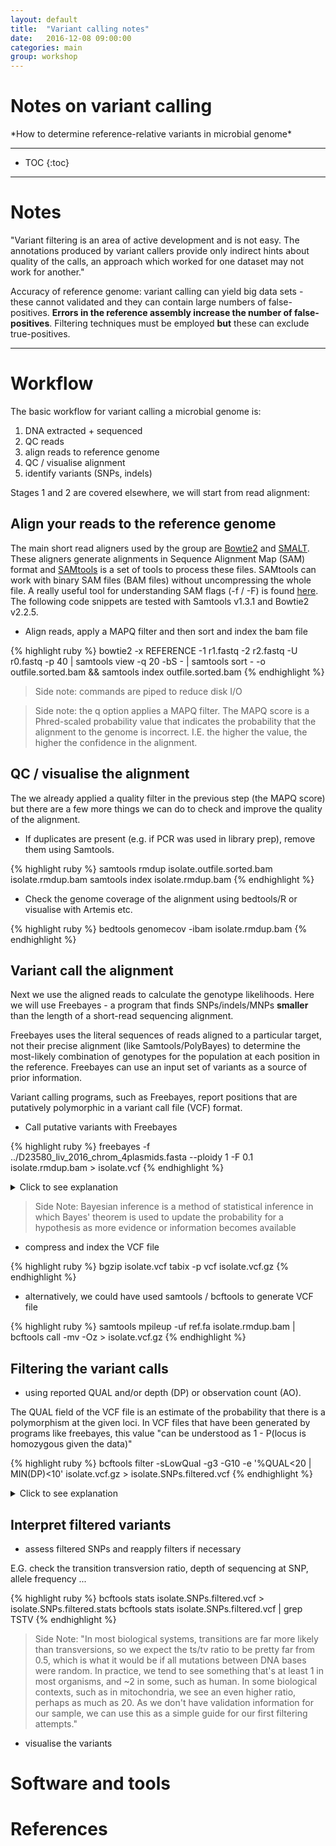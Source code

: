 ```yaml
---
layout: default
title:  "Variant calling notes"
date:   2016-12-08 09:00:00
categories: main
group: workshop
---
```



<h1>Notes on variant calling</h1>
*How to determine reference-relative variants in microbial genome*

---

* TOC
{:toc}

---

# Notes

"Variant filtering is an area of active development and is not easy. The annotations produced by variant callers provide only indirect hints about quality of the calls, an approach which worked for one dataset may not work for another."

Accuracy of reference genome: variant calling can yield big data sets - these cannot validated and they can contain large numbers of false-positives. **Errors in the reference assembly increase the number of false-positives**. Filtering techniques must be employed **but** these can exclude true-positives.


---

# Workflow

The basic workflow for variant calling a microbial genome is:

1.	DNA extracted + sequenced
2.	QC reads
3.	align reads to reference genome
4.	QC / visualise alignment
5.	identify variants (SNPs, indels)

Stages 1 and 2 are covered elsewhere, we will start from read alignment:

## Align your reads to the reference genome

The main short read aligners used by the group are [Bowtie2][bowtie2] and [SMALT][smalt]. These aligners generate alignments in Sequence Alignment Map (SAM) format and [SAMtools][samtools] is a set of tools to process these files. SAMtools can work with binary SAM files (BAM files) without uncompressing the whole file. A really useful tool for understanding SAM flags (-f / -F) is found [here][picard_sam_flags]. The following code snippets are tested with Samtools v1.3.1 and Bowtie2 v2.2.5.

* Align reads, apply a MAPQ filter and then sort and index the bam file

{% highlight ruby %}
bowtie2 -x REFERENCE -1 r1.fastq -2 r2.fastq -U r0.fastq -p 40 | samtools view -q 20 -bS - | samtools sort - -o outfile.sorted.bam && samtools index outfile.sorted.bam
{% endhighlight %}

> Side note:	commands are piped to reduce disk I/O

> Side note:	the q option applies a MAPQ filter. The MAPQ score is a Phred-scaled probability value that indicates the probability that the alignment to the genome is incorrect. I.E. the higher the value, the higher the confidence in the alignment.

## QC / visualise the alignment

The we already applied a quality filter in the previous step (the MAPQ score) but there are a few more things we can do to check and improve the quality of the alignment.

* If duplicates are present (e.g. if PCR was used in library prep), remove them using Samtools.

{% highlight ruby %}
samtools rmdup isolate.outfile.sorted.bam isolate.rmdup.bam
samtools index isolate.rmdup.bam
{% endhighlight %}

* Check the genome coverage of the alignment using bedtools/R or visualise with Artemis etc.

{% highlight ruby %}
bedtools genomecov -ibam isolate.rmdup.bam
{% endhighlight %}


## Variant call the alignment

Next we use the aligned reads to calculate the genotype likelihoods. Here we will use Freebayes - a program that finds SNPs/indels/MNPs **smaller** than the length of a short-read sequencing alignment.

Freebayes uses the literal sequences of reads aligned to a particular target, not their precise alignment (like Samtools/PolyBayes) to determine the most-likely combination of genotypes for the population at each position in the reference. Freebayes can use an input set of variants as a source of prior information.

Variant calling programs, such as Freebayes, report positions that are putatively polymorphic in a variant call file (VCF) format.

* Call putative variants with Freebayes

{% highlight ruby %}
freebayes -f ../D23580_liv_2016_chrom_4plasmids.fasta --ploidy 1 -F 0.1 isolate.rmdup.bam > isolate.vcf
{% endhighlight %}

<details>
<summary>Click to see explanation</summary>
{% highlight ruby %}
ploidy = 1	Indicates that the sample should be genotyped as haploid
F = 0.1 	Require at least this fraction of observations supporting an alternate allele within a single individual in the in order to evaluate the position.
{% endhighlight %}
</details>

> Side Note:	Bayesian inference is a method of statistical inference in which Bayes' theorem is used to update the probability for a hypothesis as more evidence or information becomes available

* compress and index the VCF file

{% highlight ruby %}
bgzip isolate.vcf
tabix -p vcf isolate.vcf.gz
{% endhighlight %}

* alternatively, we could have used samtools / bcftools to generate VCF file

{% highlight ruby %}
samtools mpileup -uf ref.fa isolate.rmdup.bam | bcftools call -mv -Oz > isolate.vcf.gz
{% endhighlight %}


## Filtering the variant calls
* using reported QUAL and/or depth (DP) or observation count (AO).

The QUAL field of the VCF file is an estimate of the probability that there is a polymorphism at the given loci. In VCF files that have been generated by programs like freebayes, this value "can be understood as 1 - P(locus is homozygous given the data)"


{% highlight ruby %}
bcftools filter -sLowQual -g3 -G10 -e '%QUAL<20 | MIN(DP)<10' isolate.vcf.gz > isolate.SNPs.filtered.vcf
{% endhighlight %}

<details>
<summary>Click to see explanation</summary>
{% highlight ruby %}
g = 3		filter SNPs within 3 base pairs of an indel
G = 10		filter clusters of indels separated by 10 or fewer base pairs allowing only one to pass
e		exclude the expression %QUAL<20 | MIN(DP)<10 (exclude SNPs with quality score <10 and site coverage depth <10)
{% endhighlight %}
</details>


## Interpret filtered variants

* assess filtered SNPs and reapply filters if necessary

E.G. check the transition transversion ratio, depth of sequencing at SNP, allele frequency ...

{% highlight ruby %}
bcftools stats isolate.SNPs.filtered.vcf > isolate.SNPs.filtered.stats
bcftools stats isolate.SNPs.filtered.vcf | grep TSTV
{% endhighlight %}


> Side Note: "In most biological systems, transitions are far more likely than transversions, so we expect the ts/tv ratio to be pretty far from 0.5, which is what it would be if all mutations between DNA bases were random. In practice, we tend to see something that's at least 1 in most organisms, and ~2 in some, such as human. In some biological contexts, such as in mitochondria, we see an even higher ratio, perhaps as much as 20.
As we don't have validation information for our sample, we can use this as a simple guide for our first filtering attempts."

* visualise the variants


# Software and tools


# References

[bowtie2]: http://bowtie-bio.sourceforge.net/bowtie2/manual.shtml
[smalt]: http://www.sanger.ac.uk/science/tools/smalt-0
[samtools]: http://www.htslib.org/doc/samtools.html
[picard_sam_flags]: https://broadinstitute.github.io/picard/explain-flags.html
[heng_blog]: http://lh3lh3.users.sourceforge.net/mapuniq.shtml
[vcf]: https://github.com/samtools/bcftools/wiki/HOWTOs
[vcf2]: https://github.com/ekg/alignment-and-variant-calling-tutorial
